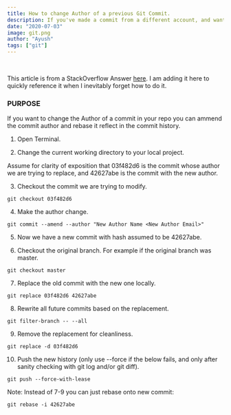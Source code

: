 ```yaml
---
title: How to change Author of a previous Git Commit.
description: If you've made a commit from a different account, and want to change the author (essentially rewriting history) follow these steps.
date: "2020-07-03"
image: git.png
author: "Ayush"
tags: ["git"]
---
```


<br />

This article is from a StackOverflow Answer [here](https://stackoverflow.com/a/30737248/7048915). 
I am adding it here to quickly reference it when I inevitably forget how to do it.

<h3>PURPOSE</h3>
If you want to change the Author of a commit in your repo you can ammend the commit author and rebase it reflect in the commit history.

1. Open Terminal.

2. Change the current working directory to your local project.

Assume for clarity of exposition that 03f482d6 is the commit whose author we are trying to replace, and 42627abe is the commit with the new author.

3. Checkout the commit we are trying to modify.

```
git checkout 03f482d6
```

4. Make the author change.

```
git commit --amend --author "New Author Name <New Author Email>"
```

5. Now we have a new commit with hash assumed to be 42627abe.

6. Checkout the original branch. For example if the original branch was master.

```
git checkout master
```

7. Replace the old commit with the new one locally.

```
git replace 03f482d6 42627abe
```

8. Rewrite all future commits based on the replacement.

```
git filter-branch -- --all
```

9. Remove the replacement for cleanliness.

```
git replace -d 03f482d6
```

10. Push the new history (only use --force if the below fails, and only after sanity checking with git log and/or git diff).

```
git push --force-with-lease
```

Note: Instead of 7-9 you can just rebase onto new commit:

```
git rebase -i 42627abe
```

